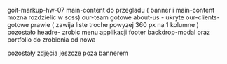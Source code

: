 goit-markup-hw-07
main-content do przegladu ( banner i main-content mozna rozdzielic w scss)
our-team gotowe
about-us - ukryte
our-clients- gotowe prawie ( zawija liste troche powyzej 360 px na 1 kolumne )
pozostało headre- zrobic menu applikacji
footer backdrop-modal oraz portfolio do zrobienia od nowa

pozostały zdjęcia jeszcze poza bannerem
